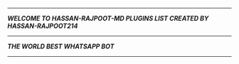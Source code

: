 -----------

***WELCOME TO HASSAN-RAJPOOT-MD PLUGINS LIST CREATED BY HASSAN-RAJPOOT214***

-----------

***THE WORLD BEST WHATSAPP BOT***

----------
